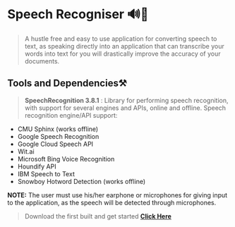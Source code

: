 # Speech Recogniser 🔊📝

> A hustle free and easy to use application for converting speech to text, as speaking directly into an application that can transcribe your words into text for you will drastically improve the accuracy of your documents.

## Tools and Dependencies⚒

> **SpeechRecognition 3.8.1** : Library for performing speech recognition, with support for several engines and APIs, online and offline.
> Speech recognition engine/API support:
 - CMU Sphinx (works offline)
 - Google Speech Recognition
 - Google Cloud Speech API
 - Wit.ai
 - Microsoft Bing Voice Recognition
 - Houndify API
 - IBM Speech to Text
 - Snowboy Hotword Detection (works offline)
 
 **NOTE:** The user must use his/her earphone or microphones for giving input to the application, as the speech will be detected through microphones.
 
 > Download the first built and get started **[Click Here]**
 
 [Click Here]: <https://github.com/Biswa5812/Speech-Recogniser/releases/download/V-0.1/Speech.exe>
